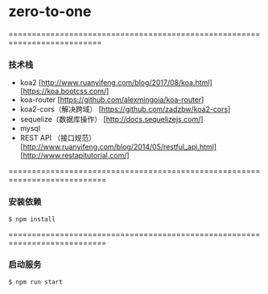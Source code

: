 # zero-to-one
==========================================================================

### 技术栈

- koa2 [http://www.ruanyifeng.com/blog/2017/08/koa.html] [https://koa.bootcss.com/]
- koa-router [https://github.com/alexmingoia/koa-router]
- koa2-cors（解决跨域） [https://github.com/zadzbw/koa2-cors]
- sequelize（数据库操作） [http://docs.sequelizejs.com/]
- mysql
- REST API （接口规范）[http://www.ruanyifeng.com/blog/2014/05/restful_api.html] [http://www.restapitutorial.com/]

===========================================================================

### 安装依赖

```
$ npm install
```
===========================================================================

### 启动服务

```
$ npm run start
```
